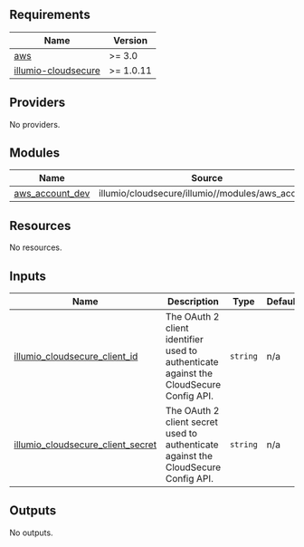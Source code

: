 <!-- BEGIN_TF_DOCS -->
## Requirements

| Name | Version |
|------|---------|
| <a name="requirement_aws"></a> [aws](#requirement\_aws) | >= 3.0 |
| <a name="requirement_illumio-cloudsecure"></a> [illumio-cloudsecure](#requirement\_illumio-cloudsecure) | >= 1.0.11 |

## Providers

No providers.

## Modules

| Name | Source | Version |
|------|--------|---------|
| <a name="module_aws_account_dev"></a> [aws\_account\_dev](#module\_aws\_account\_dev) | illumio/cloudsecure/illumio//modules/aws_account | 1.5.4 |

## Resources

No resources.

## Inputs

| Name | Description | Type | Default | Required |
|------|-------------|------|---------|:--------:|
| <a name="input_illumio_cloudsecure_client_id"></a> [illumio\_cloudsecure\_client\_id](#input\_illumio\_cloudsecure\_client\_id) | The OAuth 2 client identifier used to authenticate against the CloudSecure Config API. | `string` | n/a | yes |
| <a name="input_illumio_cloudsecure_client_secret"></a> [illumio\_cloudsecure\_client\_secret](#input\_illumio\_cloudsecure\_client\_secret) | The OAuth 2 client secret used to authenticate against the CloudSecure Config API. | `string` | n/a | yes |

## Outputs

No outputs.
<!-- END_TF_DOCS -->
